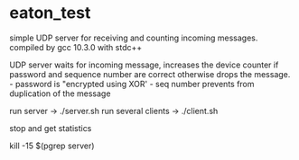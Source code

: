 # eaton_test

simple UDP server for receiving and counting incoming messages.
compiled by gcc 10.3.0 with stdc++

UDP server waits for incoming message, increases the device counter if password and sequence number are correct otherwise drops the message.
	- password is "encrypted using XOR'
	- seq number prevents from duplication of the message

run server -> ./server.sh
run several clients -> ./client.sh

stop and get statistics

kill -15 $(pgrep server)
